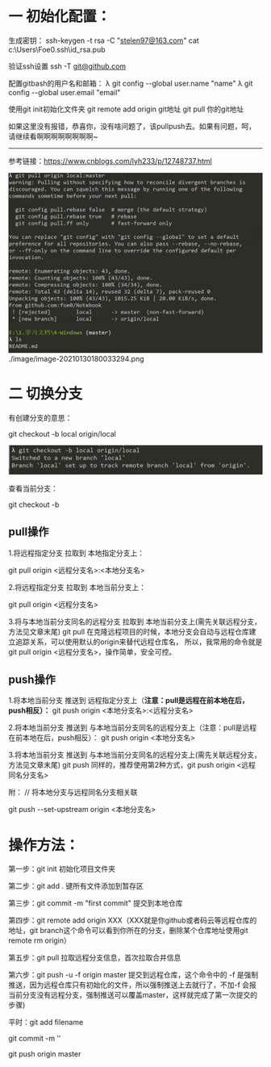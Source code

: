 # 一 初始化配置：

生成密钥：
ssh-keygen -t rsa -C "stelen97@163.com"
cat c:\Users\Foe0\.ssh\id_rsa.pub

验证ssh设置
ssh -T git@github.com

配置gitbash的用户名和邮箱：
λ git config --global user.name "name"
λ git config --global user.email "email"

使用git init初始化文件夹
git remote add origin git地址
git pull 你的git地址

如果这里没有报错，恭喜你，没有啥问题了，该pullpush去。如果有问题，呵，请继续看啊啊啊啊啊啊啊啊~

------

参考链接：https://www.cnblogs.com/lyh233/p/12748737.html

![涉及到分支问题，也许是创建项目时弄的吗，其实我不太明白](./image/image-20210130180033294.png)
./image/image-20210130180033294.png

# 二 切换分支

有创建分支的意思：

git checkout -b local origin/local

![image-20210130180634457](./image\image-20210130180634457.png)

查看当前分支：

git checkout -b

## pull操作
1.将远程指定分支 拉取到 本地指定分支上：

git pull origin <远程分支名>:<本地分支名>

2.将远程指定分支 拉取到 本地当前分支上：

git pull origin <远程分支名>

3.将与本地当前分支同名的远程分支 拉取到 本地当前分支上(需先关联远程分支，方法见文章末尾)
git pull
在克隆远程项目的时候，本地分支会自动与远程仓库建立追踪关系，可以使用默认的origin来替代远程仓库名，
所以，我常用的命令就是 git pull origin <远程分支名>，操作简单，安全可控。

## push操作

1.将本地当前分支 推送到 远程指定分支上（**注意：pull是远程在前本地在后，push相反）：**
git push origin <本地分支名>:<远程分支名>

2.将本地当前分支 推送到 与本地当前分支同名的远程分支上（注意：pull是远程在前本地在后，push相反）：
git push origin <本地分支名>

3.将本地当前分支 推送到 与本地当前分支同名的远程分支上(需先关联远程分支，方法见文章末尾)
git push
同样的，推荐使用第2种方式，git push origin <远程同名分支名>

 

附：
// 将本地分支与远程同名分支相关联

git push --set-upstream origin <本地分支名>


# 操作方法：

第一步：git init 初始化项目文件夹

第二步：git add . 键所有文件添加到暂存区

第三步：git commit -m "first commit"  提交到本地仓库

第四步：git remote add origin XXX（XXX就是你github或者码云等远程仓库的地址，git branch这个命令可以看到你所在的分支，删除某个仓库地址使用git remote rm origin）

第五步：git pull 拉取远程分支信息，首次拉取合并信息

第六步：git push -u -f origin master 提交到远程仓库，这个命令中的 -f 是强制推送，因为远程仓库只有初始化的文件，所以强制推送上去就行了，不加-f 会报当前分支没有远程分支，强制推送可以覆盖master，这样就完成了第一次提交的步骤)

  

平时：git add filename 

git commit -m ’‘

git push origin master
